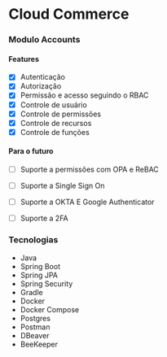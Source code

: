 # Cloud Commerce
###  Modulo Accounts
#### Features
 - [x] Autenticação
 - [x] Autorização
 - [x] Permissão e acesso seguindo o RBAC
 - [x] Controle de usuário
 - [x] Controle de permissões
 - [x] Controle de recursos
 - [x] Controle de funções

#### Para o futuro
- [ ] Suporte a permissões com OPA e ReBAC
- [ ] Suporte a Single Sign On
- [ ] Suporte a OKTA E Google Authenticator
- [ ] Suporte a 2FA


### Tecnologias
- Java
- Spring Boot
- Spring JPA
- Spring Security
- Gradle
- Docker
- Docker Compose
- Postgres
- Postman
- DBeaver
- BeeKeeper